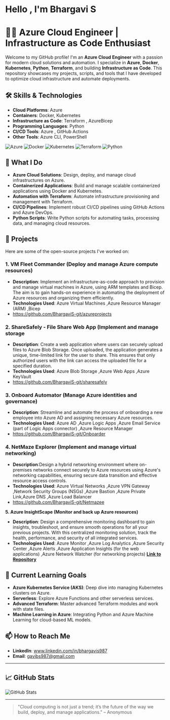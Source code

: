# Hello , I'm Bhargavi S

# 👨‍💻 Azure Cloud Engineer | Infrastructure as Code Enthusiast

Welcome to my GitHub profile! I'm an **Azure Cloud Engineer** with a passion for modern cloud solutions and automation. I specialize in **Azure**, **Docker**, **Kubernetes**, **Python**, **Terraform**, and building **Infrastructure as Code**. This repository showcases my projects, scripts, and tools that I have developed to optimize cloud infrastructure and automate deployments.

## 🛠️ Skills & Technologies

- **Cloud Platforms**: Azure 
- **Containers**: Docker, Kubernetes
- **Infrastructure as Code**: Terraform , AzureBicep
- **Programming Languages**: Python
- **CI/CD Tools**: Azure , GitHub Actions
- **Other Tools**:  Azure CLI, PowerShell

![Azure](https://img.shields.io/badge/Azure-0078D4?logo=microsoft-0078D4&logoColor=white)
![Docker](https://img.shields.io/badge/Docker-2496ED?logo=docker&logoColor=white)
![Kubernetes](https://img.shields.io/badge/Kubernetes-326CE5?logo=kubernetes&logoColor=white)
![Terraform](https://img.shields.io/badge/Terraform-7B42BC?logo=terraform&logoColor=white)
![Python](https://img.shields.io/badge/Python-3776AB?logo=python&logoColor=white)

## 🚀 What I Do

- **Azure Cloud Solutions**: Design, deploy, and manage cloud infrastructures on Azure.
- **Containerized Applications**: Build and manage scalable containerized applications using Docker and Kubernetes.
- **Automation with Terraform**: Automate infrastructure provisioning and management with Terraform.
- **CI/CD Pipelines**: Implement robust CI/CD pipelines using GitHub Actions and Azure DevOps.
- **Python Scripts**: Write Python scripts for automating tasks, processing data, and managing cloud resources.

## 💼 Projects

Here are some of the open-source projects I've worked on:

### 1. **VM Fleet Commander (Deploy and manage Azure compute resources)**
- **Description**: Implement an infrastructure-as-code approach to provision and manage virtual machines in Azure, using ARM templates and Bicep. The aim is to gain hands-on experience in automating the deployment of Azure resources and organizing them efficiently.
- **Technologies Used**: Azure Virtual Machines ,Azure Resource Manager (ARM) ,Bicep
-  https://github.com/BhargaviS-git/azureprojects

### 2. **ShareSafely - File Share Web App (Implement and manage storage**
- **Description**: Create a web application where users can securely upload files to Azure Blob Storage. Once uploaded, the application generates a unique, time-limited link for the user to share. This ensures that only authorized users with the link can access the uploaded file for a specified duration.
- **Technologies Used**: Azure Blob Storage ,Azure Web Apps ,Azure KeyVault
-  https://github.com/BhargaviS-git/sharesafely

### 3. Onboard Automator (Manage Azure identities and governance)
- **Description**: Streamline and automate the process of onboarding a new employee into Azure AD and assigning necessary Azure resources.
- **Technologies Used**: Azure AD ,Azure Logic Apps ,Azure Email Service (part of Logic Apps connector) ,Azure Resource Manager
- https://github.com/BhargaviS-git/Onboarder

### 4. NetMaze Explorer (Implement and manage virtual networking)
- **Description**:Design a hybrid networking environment where on-premises networks connect securely to Azure resources using Azure's networking capabilities, ensuring secure data transition and effective resource access controls.
- **Technologies Used**: Azure Virtual Networks ,Azure VPN Gateway ,Network Security Groups (NSGs) ,Azure Bastion ,Azure Private Link,Azure DNS ,Azure Load Balancer
- https://github.com/BhargaviS-git/Netmazee

**5. Azure InsightScape (Monitor and back up Azure resources)**
- **Description**: Design a comprehensive monitoring dashboard to gain insights, troubleshoot, and ensure smooth operations for all your previous projects. With this centralized monitoring solution, track the health, performance, and security of all integrated services.
- **Technologies Used**: Azure Monitor ,Azure Log Analytics ,Azure Security Center ,Azure Alerts ,Azure Application Insights (for the web applications) ,Azure Network Watcher (for networking projects)
 **[Link to Repository](https://github.com/yourusername/docker-webapp)**


## 🌱 Current Learning Goals

- **Azure Kubernetes Service (AKS)**: Deep dive into managing Kubernetes clusters on Azure.
- **Serverless**: Explore Azure Functions and other serverless services.
- **Advanced Terraform**: Master advanced Terraform modules and work with state files.
- **Machine Learning in Azure**: Integrating Python and Azure Machine Learning for cloud-based ML models.

## 📫 How to Reach Me

- **LinkedIn**: www.linkedin.com/in/bhargavis987
- **Email**: gavibs987@gmail.com

---

## 📈 GitHub Stats

![GitHub Stats](https://github-readme-stats.vercel.app/api?username=yourusername&show_icons=true&hide_title=true&hide=prs&count_private=true&theme=radical)



---

> "Cloud computing is not just a trend; it’s the future of the way we build, deploy, and manage applications." – Anonymous

